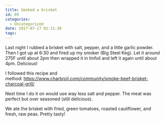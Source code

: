 ```yaml
---
title: Smoked a brisket
id: 69
categories:
  - Uncategorized
date: 2017-07-17 02:11:30
tags:
---
```


Last night I rubbed a brisket with salt, pepper, and a little garlic powder. Then I got up at 6:30 and fired up my smoker (Big Steel Keg). Let it around 275F until about 2pm then wrapped it in tinfoil and left it again until about 4pm. Delicious!

I followed this recipe and method:&nbsp;https://www.charbroil.com/community/smoke-beef-brisket-charcoal-grill/

Next time I do it on would use way less salt and pepper. The meat was perfect but over seasoned (still delicious).

We ate the brisket with fried, green tomatoes, roasted cauliflower, and fresh, raw peas. Pretty tasty!